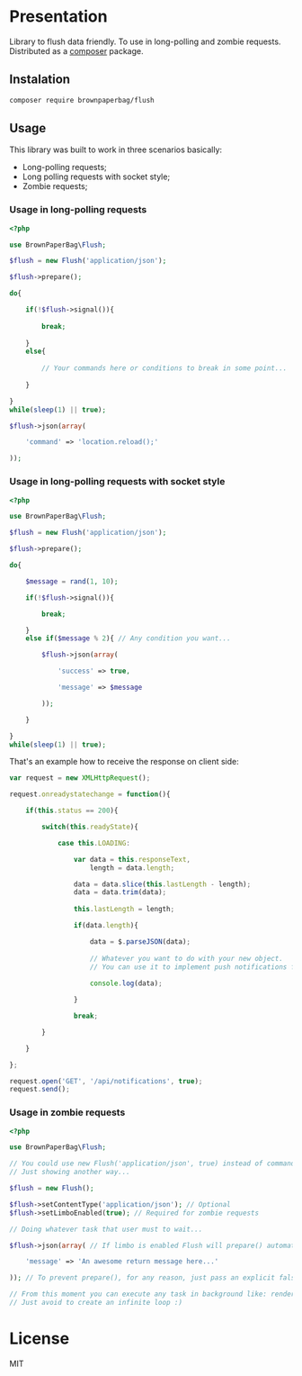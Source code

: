 # Presentation

Library to flush data friendly. To use in long-polling and zombie requests. Distributed as a [composer](http://getcomposer.org/) package.

## Instalation

```bash
composer require brownpaperbag/flush
```

## Usage

This library was built to work in three scenarios basically:

* Long-polling requests;
* Long polling requests with socket style;
* Zombie requests;

### Usage in long-polling requests
```php
<?php

use BrownPaperBag\Flush;

$flush = new Flush('application/json');

$flush->prepare();

do{

    if(!$flush->signal()){
    
        break;
    
    }
    else{
    
        // Your commands here or conditions to break in some point...
    
    }

}
while(sleep(1) || true);

$flush->json(array(

    'command' => 'location.reload();'

));
```

### Usage in long-polling requests with socket style

```php
<?php

use BrownPaperBag\Flush;

$flush = new Flush('application/json');

$flush->prepare();

do{

    $message = rand(1, 10);

    if(!$flush->signal()){

        break;

    }
    else if($message % 2){ // Any condition you want...

        $flush->json(array(

            'success' => true,

            'message' => $message

        ));

    }

}
while(sleep(1) || true);
```

That's an example how to receive the response on client side:

```javascript
var request = new XMLHttpRequest();

request.onreadystatechange = function(){

    if(this.status == 200){

        switch(this.readyState){

            case this.LOADING:

                var data = this.responseText,
                    length = data.length;

                data = data.slice(this.lastLength - length);
                data = data.trim(data);
                
                this.lastLength = length;

                if(data.length){

                    data = $.parseJSON(data);
                    
                    // Whatever you want to do with your new object.
                    // You can use it to implement push notifications for example...
                    
                    console.log(data);

                }

                break;

        }

    }

};

request.open('GET', '/api/notifications', true);
request.send();
```

### Usage in zombie requests
```php
<?php

use BrownPaperBag\Flush;

// You could use new Flush('application/json', true) instead of commands bellow.
// Just showing another way...

$flush = new Flush();

$flush->setContentType('application/json'); // Optional
$flush->setLimboEnabled(true); // Required for zombie requests

// Doing whatever task that user must to wait...

$flush->json(array( // If limbo is enabled Flush will prepare() automatically.

    'message' => 'An awesome return message here...'

)); // To prevent prepare(), for any reason, just pass an explicit false as second argument in json/data().

// From this moment you can execute any task in background like: render a PDF, send emails or fire some slow script.
// Just avoid to create an infinite loop :)
```

# License

MIT
